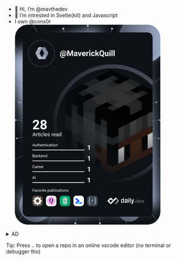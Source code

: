 - 👋 Hi, I’m @mavthedev
- 👀 I’m intrested in Svelte(kit) and Javascript
- I own @cons0r
<a href="https://app.daily.dev/MaverickQuill"><img src="devcard.svg" width="400" alt="MaverickQuill's Dev Card"/></a>
<details>
 <summary>AD</summary>
 Want good servers with a free $5/month usage? try [railway](https://railway.app?referralCode=ToxikDevs), Ready to upgrade? go to your [account page](https://railway.app/account/billing), Scroll to "Upgrade to Developer Plan", add a valid card and hit upgrade  
 # More info about the plan
 *The plan does a verification charge each month, dont use a fake/empty card or it wont work!*
 The plan doesnt do any other charges than to verify the card has money, if your usage goes over $10 you will be charged whatever your extra usage is  
 </details>

Tip: Press <kbd>.</kbd> to open a repo in an online vscode editor (no terminal or debugger tho)
